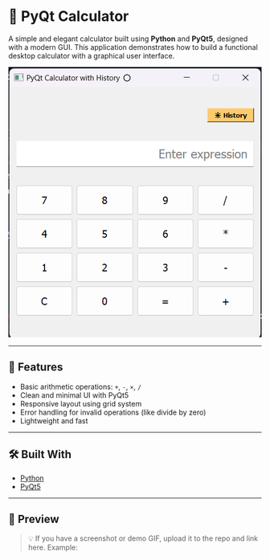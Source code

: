 
# 🧮 PyQt Calculator

A simple and elegant calculator built using **Python** and **PyQt5**, designed with a modern GUI. This application demonstrates how to build a functional desktop calculator with a graphical user interface.

![screenshot](assets/calculator_image.png) <!-- Replace with actual image if available -->

---

## 🚀 Features

- Basic arithmetic operations: `+`, `-`, `×`, `/`
- Clean and minimal UI with PyQt5
- Responsive layout using grid system
- Error handling for invalid operations (like divide by zero)
- Lightweight and fast

---

## 🛠️ Built With

- [Python](https://www.python.org/)
- [PyQt5](https://pypi.org/project/PyQt5/)

---

## 📸 Preview

> 💡 If you have a screenshot or demo GIF, upload it to the repo and link here. Example:
